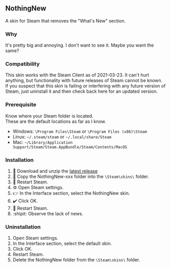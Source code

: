 ## NothingNew

A skin for Steam that removes the "What's New" section.

### Why
It's pretty big and annoying. I don't want to see it. Maybe you want the same?

### Compatibility
This skin works with the Steam Client as of 2021-03-23. It can't hurt anything, but functionality with future releases of Steam cannot be known. If you suspect that this skin is failing or interfering with any future version of Steam, just uninstall it and then check back here for an updated version.

### Prerequisite
Know where your Steam folder is located.<br>
These are the default locations as far as I know.
* Windows: `\Program Files\Steam` or `\Program Files (x86)\Steam`
* Linux: `~/.steam/steam` or `~/.local/share/Steam`
* Mac: `~/Library/Application Support/Steam/Steam.AppBundle/Steam/Contents/MacOS`

### Installation
1. :truck: Download and unzip the [latest release](https://github.com/sevenjames/NothingNew/releases)
1. :open_file_folder: Copy the NothingNew-xxx folder into the `\Steam\skins\` folder.
1. :arrows_counterclockwise: Restart Steam.
1. :gear: Open Steam settings.
1. :point_right: In the Interface section, select the NothingNew skin.
1. :heavy_check_mark: Click OK.
1. :arrows_counterclockwise: Restart Steam.
1. :shipit: Observe the lack of news.

### Uninstallation
1. Open Steam settings.
1. In the Interface section, select the default skin.
1. Click OK.
1. Restart Steam.
1. Delete the NothingNew folder from the `\Steam\skins\` folder.
